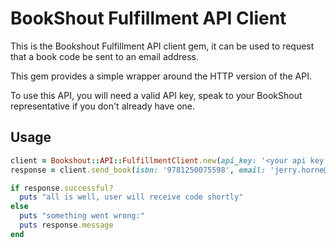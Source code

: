 # BookShout Fulfillment API Client

This is the Bookshout Fulfillment API client gem, it can be used to request that
a book code be sent to an email address.

This gem provides a simple wrapper around the HTTP version of the API.

To use this API, you will need a valid API key, speak to your BookShout
representative if you don't already have one.

## Usage

```ruby
client = Bookshout::API::FulfillmentClient.new(api_key: '<your api key here>')
response = client.send_book(isbn: '9781250075598', email: 'jerry.horne@example.com')

if response.successful?
  puts "all is well, user will receive code shortly"
else
  puts "something went wrong:"
  puts response.message
end
```
